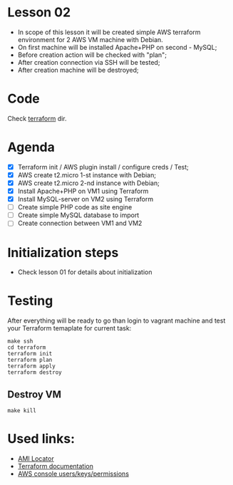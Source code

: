 # Lesson 02

- In scope of this lesson it will be created simple AWS terraform environment for 2 AWS VM machine with Debian.
- On first machine will be installed Apache+PHP on second - MySQL;
- Before creation action will be checked with "plan";
- After creation connection via SSH will be tested;
- After creation machine will be destroyed;

# Code

Check [terraform](https://github.com/mn3m0nic/terraform-exercises/tree/master/lesson02/terraform) dir.

# Agenda


- [X] Terraform init / AWS plugin install / configure creds / Test;
- [X] AWS create t2.micro 1-st instance with Debian;
- [X] AWS create t2.micro 2-nd instance with Debian;
- [X] Install Apache+PHP on VM1 using Terraform
- [X] Install MySQL-server on VM2 using Terraform
- [ ] Create simple PHP code as site engine
- [ ] Create simple MySQL database to import
- [ ] Create connection between VM1 and VM2

# Initialization steps

* Check lesson 01 for details about initialization

# Testing

After everything will be ready to go than login to vagrant machine and test your 
Terraform temaplate for current task:

```
make ssh
cd terraform
terraform init
terraform plan
terraform apply
terraform destroy
```

## Destroy VM

```
make kill
```

# Used links:

* [AMI Locator](https://cloud-images.ubuntu.com/locator/ec2/)
* [Terraform documentation](https://www.terraform.io/docs/providers/aws/)
* [AWS console users/keys/permissions](https://console.aws.amazon.com/iam/home?#/home)

